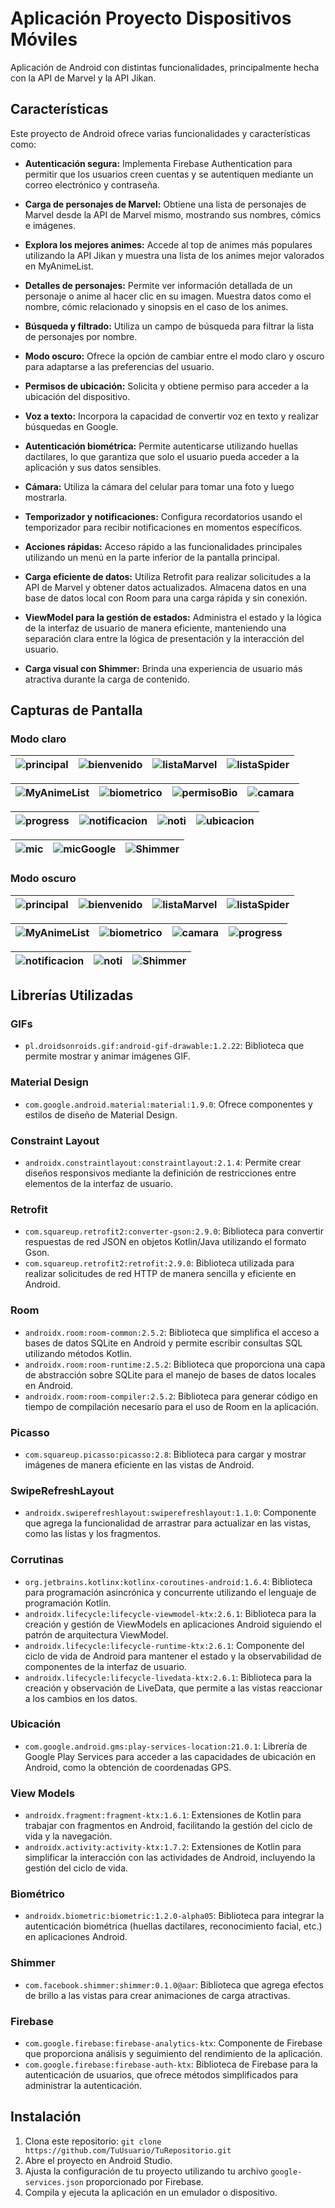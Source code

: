# Aplicación Proyecto Dispositivos Móviles

Aplicación de Android con distintas funcionalidades, principalmente hecha con la API de Marvel y la API Jikan.

## Características

Este proyecto de Android ofrece varias funcionalidades y características como:

- **Autenticación segura:** Implementa Firebase Authentication para permitir que los usuarios creen cuentas y se autentiquen mediante un correo electrónico y contraseña.

- **Carga de personajes de Marvel:** Obtiene una lista de personajes de Marvel desde la API de Marvel mismo, mostrando sus nombres, cómics e imágenes.

- **Explora los mejores animes:** Accede al top de animes más populares utilizando la API Jikan y muestra una lista de los animes mejor valorados en MyAnimeList.

- **Detalles de personajes:** Permite ver información detallada de un personaje o anime al hacer clic en su imagen. Muestra datos como el nombre, cómic relacionado y sinopsis en el caso de los animes.

- **Búsqueda y filtrado:** Utiliza un campo de búsqueda para filtrar la lista de personajes por nombre.

- **Modo oscuro:** Ofrece la opción de cambiar entre el modo claro y oscuro para adaptarse a las preferencias del usuario.

- **Permisos de ubicación:** Solicita y obtiene permiso para acceder a la ubicación del dispositivo.

- **Voz a texto:** Incorpora la capacidad de convertir voz en texto y realizar búsquedas en Google.

- **Autenticación biométrica:** Permite autenticarse utilizando huellas dactilares, lo que garantiza que solo el usuario pueda acceder a la aplicación y sus datos sensibles.

- **Cámara:** Utiliza la cámara del celular para tomar una foto y luego mostrarla.

- **Temporizador y notificaciones:** Configura recordatorios usando el temporizador para recibir notificaciones en momentos específicos.

- **Acciones rápidas:** Acceso rápido a las funcionalidades principales utilizando un menú en la parte inferior de la pantalla principal.

- **Carga eficiente de datos:** Utiliza Retrofit para realizar solicitudes a la API de Marvel y obtener datos actualizados. Almacena datos en una base de datos local con Room para una carga rápida y sin conexión.

- **ViewModel para la gestión de estados:**  Administra el estado y la lógica de la interfaz de usuario de manera eficiente, manteniendo una separación clara entre la lógica de presentación y la interacción del usuario.

- **Carga visual con Shimmer:** Brinda una experiencia de usuario más atractiva durante la carga de contenido.

## Capturas de Pantalla

### Modo claro

| ![principal](images/principal_claro.png) | ![bienvenido](images/bienvenido_claro.png) |![listaMarvel](images/lista_Marvel_claro.png) |![listaSpider](images/lista_Spider_Man_claro.png) |
|----------|:-------------:|:-------------:|:-------------:

| ![MyAnimeList](images/MyAnimeList_claro.png) | ![biometrico](images/autenticacion_biometrica_claro.png) |![permisoBio](images/permiso_biometrico.png) |![camara](images/camara_claro.png) |
|----------|:-------------:|:-------------:|:-------------:

| ![progress](images/progressBar_claro.png) | ![notificacion](images/notificacion_claro.png) |![noti](images/noti_claro.png) |![ubicacion](images/permiso_ubicacion.png) |
|----------|:-------------:|:-------------:|:-------------:

| ![mic](images/permiso_mic.png) | ![micGoogle](images/mic_Google.png) |![Shimmer](images/Shimmer.png) |
|----------|:-------------:|:-------------:|

### Modo oscuro

| ![principal](images/principal_oscuro.png) | ![bienvenido](images/bienvenido_oscuro.png) |![listaMarvel](images/lista_Marvel_oscuro.png) |![listaSpider](images/lista_Spider_Man_oscuro.png) |
|----------|:-------------:|:-------------:|:-------------:

| ![MyAnimeList](images/MyAnimeList_oscuro.png) | ![biometrico](images/autenticacion_biometrica_oscuro.png) |![camara](images/camara_oscuro.png) |![progress](images/progressBar_oscuro.png) |
|----------|:-------------:|:-------------:|:-------------:

| ![notificacion](images/notificacion_oscuro.png) | ![noti](images/noti_oscuro.png) |![Shimmer](images/Shimmer_oscuro.png) |
|----------|:-------------:|:-------------:|

## Librerías Utilizadas
### GIFs
- `pl.droidsonroids.gif:android-gif-drawable:1.2.22`: Biblioteca que permite mostrar y animar imágenes GIF.
### Material Design
- `com.google.android.material:material:1.9.0`: Ofrece componentes y estilos de diseño de Material Design.
### Constraint Layout
- `androidx.constraintlayout:constraintlayout:2.1.4`: Permite crear diseños responsivos mediante la definición de restricciones entre elementos de la interfaz de usuario.
### Retrofit
- `com.squareup.retrofit2:converter-gson:2.9.0`: Biblioteca para convertir respuestas de red JSON en objetos Kotlin/Java utilizando el formato Gson.
- `com.squareup.retrofit2:retrofit:2.9.0`: Biblioteca utilizada para realizar solicitudes de red HTTP de manera sencilla y eficiente en Android.
### Room
- `androidx.room:room-common:2.5.2`: Biblioteca que simplifica el acceso a bases de datos SQLite en Android y permite escribir consultas SQL utilizando métodos Kotlin.
- `androidx.room:room-runtime:2.5.2`: Biblioteca que proporciona una capa de abstracción sobre SQLite para el manejo de bases de datos locales en Android.
- `androidx.room:room-compiler:2.5.2`: Biblioteca para generar código en tiempo de compilación necesario para el uso de Room en la aplicación.
### Picasso
- `com.squareup.picasso:picasso:2.8`: Biblioteca para cargar y mostrar imágenes de manera eficiente en las vistas de Android.
### SwipeRefreshLayout
- `androidx.swiperefreshlayout:swiperefreshlayout:1.1.0`: Componente que agrega la funcionalidad de arrastrar para actualizar en las vistas, como las listas y los fragmentos.
### Corrutinas
- `org.jetbrains.kotlinx:kotlinx-coroutines-android:1.6.4`: Biblioteca para programación asincrónica y concurrente utilizando el lenguaje de programación Kotlin.
- `androidx.lifecycle:lifecycle-viewmodel-ktx:2.6.1`: Biblioteca para la creación y gestión de ViewModels en aplicaciones Android siguiendo el patrón de arquitectura ViewModel.
- `androidx.lifecycle:lifecycle-runtime-ktx:2.6.1`: Componente del ciclo de vida de Android para mantener el estado y la observabilidad de componentes de la interfaz de usuario.
- `androidx.lifecycle:lifecycle-livedata-ktx:2.6.1`: Biblioteca para la creación y observación de LiveData, que permite a las vistas reaccionar a los cambios en los datos.
### Ubicación
- `com.google.android.gms:play-services-location:21.0.1`: Librería de Google Play Services para acceder a las capacidades de ubicación en Android, como la obtención de coordenadas GPS.
### View Models
- `androidx.fragment:fragment-ktx:1.6.1`: Extensiones de Kotlin para trabajar con fragmentos en Android, facilitando la gestión del ciclo de vida y la navegación.
- `androidx.activity:activity-ktx:1.7.2`: Extensiones de Kotlin para simplificar la interacción con las actividades de Android, incluyendo la gestión del ciclo de vida.
### Biométrico
- `androidx.biometric:biometric:1.2.0-alpha05`: Biblioteca para integrar la autenticación biométrica (huellas dactilares, reconocimiento facial, etc.) en aplicaciones Android.
### Shimmer
- `com.facebook.shimmer:shimmer:0.1.0@aar`: Biblioteca que agrega efectos de brillo a las vistas para crear animaciones de carga atractivas.
### Firebase
- `com.google.firebase:firebase-analytics-ktx`: Componente de Firebase que proporciona análisis y seguimiento del rendimiento de la aplicación.
- `com.google.firebase:firebase-auth-ktx`: Biblioteca de Firebase para la autenticación de usuarios, que ofrece métodos simplificados para administrar la autenticación.

## Instalación

1. Clona este repositorio: `git clone https://github.com/TuUsuario/TuRepositorio.git`
2. Abre el proyecto en Android Studio.
3. Ajusta la configuración de tu proyecto utilizando tu archivo `google-services.json` proporcionado por Firebase.
4. Compila y ejecuta la aplicación en un emulador o dispositivo.